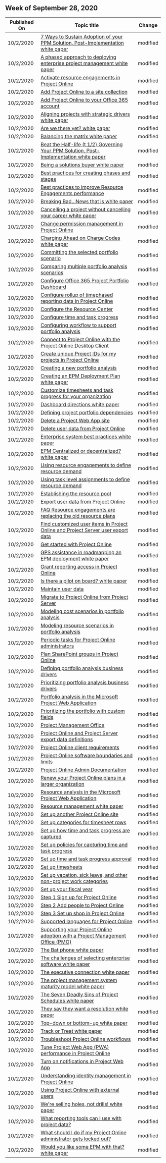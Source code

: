 <!-- This file is generated automatically each week. Changes made to this file will be overwritten.-->



## Week of September 28, 2020


| Published On |Topic title | Change |
|------|------------|--------|
| 10/2/2020 | [7 Ways to Sustain Adoption of your PPM Solution, Post-Implementation white paper](/ProjectOnline/7-ways-to-sustain-adoption-of-your-ppm-solution-post-implementation-white-paper) | modified |
| 10/2/2020 | [A phased approach to deploying enterprise project management white paper](/ProjectOnline/a-phased-approach-to-deploying-enterprise-project-management-white-paper) | modified |
| 10/2/2020 | [Activate resource engagements in Project Online](/ProjectOnline/activate-resource-engagements-in-project-online) | modified |
| 10/2/2020 | [Add Project Online to a site collection](/ProjectOnline/add-project-online-to-a-site-collection) | modified |
| 10/2/2020 | [Add Project Online to your Office 365 account](/ProjectOnline/add-project-online-to-your-office-365-account) | modified |
| 10/2/2020 | [Aligning projects with strategic drivers white paper](/ProjectOnline/aligning-projects-with-strategic-drivers-white-paper) | modified |
| 10/2/2020 | [Are we there yet? white paper](/ProjectOnline/are-we-there-yetwhite-paper) | modified |
| 10/2/2020 | [Balancing the matrix white paper](/ProjectOnline/balancing-the-matrix-white-paper) | modified |
| 10/2/2020 | [Beat the Half-life (t 1/2) Governing Your PPM Solution, Post-Implementation white paper](/ProjectOnline/beat-the-half-life-t-1-2governing-your-ppm-solution-post-implementation-white-pa) | modified |
| 10/2/2020 | [Being a solutions buyer white paper](/ProjectOnline/being-a-solutions-buyer-white-paper) | modified |
| 10/2/2020 | [Best practices for creating phases and stages](/ProjectOnline/best-practices-for-creating-phases-and-stages) | modified |
| 10/2/2020 | [Best practices to improve Resource Engagements performance](/ProjectOnline/best-practices-to-improve-resource-engagements-performance) | modified |
| 10/2/2020 | [Breaking Bad...News that is white paper](/ProjectOnline/breaking-badnews-that-is-white-paper) | modified |
| 10/2/2020 | [Cancelling a project without cancelling your career white paper](/ProjectOnline/cancelling-a-project-without-cancelling-your-career-white-paper) | modified |
| 10/2/2020 | [Change permission management in Project Online](/ProjectOnline/change-permission-management-in-project-online) | modified |
| 10/2/2020 | [Charging Ahead on Charge Codes white paper](/ProjectOnline/charging-ahead-on-charge-codes-white-paper) | modified |
| 10/2/2020 | [Committing the selected portfolio scenario](/ProjectOnline/committing-the-scenario) | modified |
| 10/2/2020 | [Comparing multiple portfolio analysis scenarios](/ProjectOnline/comparing-portfolio-scenarios) | modified |
| 10/2/2020 | [Configure Office 365 Project Portfolio Dashboard](/ProjectOnline/configure-office-365-project-portfolio-dashboard) | modified |
| 10/2/2020 | [Configure rollup of timephased reporting data in Project Online](/ProjectOnline/configure-rollup-of-timephased-reporting-data-in-project-online) | modified |
| 10/2/2020 | [Configure the Resource Center](/ProjectOnline/configure-the-resource-center) | modified |
| 10/2/2020 | [Configure time and task progress](/ProjectOnline/configure-time-and-task-progress) | modified |
| 10/2/2020 | [Configuring workflow to support portfolio analysis](/ProjectOnline/configuring-workflow-and-portfolio-analysis) | modified |
| 10/2/2020 | [Connect to Project Online with the Project Online Desktop Client](/ProjectOnline/connect-to-project-online-with-the-project-online-desktop-client) | modified |
| 10/2/2020 | [Create unique Project IDs for my projects in Project Online](/ProjectOnline/create-unique-project-ids-for-my-projects-in-project-online) | modified |
| 10/2/2020 | [Creating a new portfolio analysis](/ProjectOnline/creating-a-portfolio-analysis) | modified |
| 10/2/2020 | [Creating an EPM Deployment Plan white paper](/ProjectOnline/creating-an-epm-deployment-plan-white-paper) | modified |
| 10/2/2020 | [Customize timesheets and task progress for your organization](/ProjectOnline/customize-timesheets-and-task-progress-for-your-organization) | modified |
| 10/2/2020 | [Dashboard directions white paper](/ProjectOnline/dashboard-directions-white-paper) | modified |
| 10/2/2020 | [Defining project portfolio dependencies](/ProjectOnline/define-project-dependencies) | modified |
| 10/2/2020 | [Delete a Project Web App site](/ProjectOnline/delete-a-project-web-app-site) | modified |
| 10/2/2020 | [Delete user data from Project Online](/ProjectOnline/delete-user-data-from-project-online) | modified |
| 10/2/2020 | [Enterprise system best practices white paper](/ProjectOnline/enterprise-system-best-practices-white-paper) | modified |
| 10/2/2020 | [EPM Centralized or decentralized? white paper](/ProjectOnline/epm-centralized-or-decentralizedwhite-paper) | modified |
| 10/2/2020 | [Using resource engagements to define resource demand](/ProjectOnline/establishing-the-demand-profile-engagements) | modified |
| 10/2/2020 | [Using task level assignments to define resource demand](/ProjectOnline/establishing-the-demand-project-demand-profile) | modified |
| 10/2/2020 | [Establishing the resource pool](/ProjectOnline/establishing-the-resource-pool) | modified |
| 10/2/2020 | [Export user data from Project Online](/ProjectOnline/export-user-data-from-project-online) | modified |
| 10/2/2020 | [FAQ Resource engagements are replacing the old resource plans](/ProjectOnline/faq-resource-engagements-are-replacing-the-old-resource-plans) | modified |
| 10/2/2020 | [Find customized user items in Project Online and Project Server user export data](/ProjectOnline/find-customized-user-items-in-project-online-and-project-server-user-export-data) | modified |
| 10/2/2020 | [Get started with Project Online](/ProjectOnline/get-started-with-project-online) | modified |
| 10/2/2020 | [GPS assistance in roadmapping an EPM deployment white paper](/ProjectOnline/gps-assistance-in-roadmapping-an-epm-deployment-white-paper) | modified |
| 10/2/2020 | [Grant reporting access in Project Online](/ProjectOnline/grant-reporting-access-in-project-online) | modified |
| 10/2/2020 | [Is there a pilot on board? white paper](/ProjectOnline/is-there-a-pilot-on-boardwhite-paper) | modified |
| 10/2/2020 | [Maintain user data](/ProjectOnline/maintain-user-data) | modified |
| 10/2/2020 | [Migrate to Project Online from Project Server](/ProjectOnline/migrate-to-project-online-from-project-server) | modified |
| 10/2/2020 | [Modeling cost scenarios in portfolio analysis](/ProjectOnline/perform-cost-optimization) | modified |
| 10/2/2020 | [Modeling resource scenarios in portfolio analysis](/ProjectOnline/perform-resource-optimization) | modified |
| 10/2/2020 | [Periodic tasks for Project Online administrators](/ProjectOnline/periodic-tasks-for-project-online-administrators) | modified |
| 10/2/2020 | [Plan SharePoint groups in Project Online](/ProjectOnline/plan-sharepoint-groups-in-project-online) | modified |
| 10/2/2020 | [Defining portfolio analysis business drivers](/ProjectOnline/portfolio-analysis-business-drivers) | modified |
| 10/2/2020 | [Prioritizing portfolio analysis business drivers](/ProjectOnline/portfolio-analysis-driver-prioritization) | modified |
| 10/2/2020 | [Portfolio analysis in the Microsoft Project Web Application](/ProjectOnline/portfolio-analysis-overview) | modified |
| 10/2/2020 | [Prioritizing the portfolio with custom fields](/ProjectOnline/prioritizing-the-portfolio-with-custom-fields) | modified |
| 10/2/2020 | [Project Management Office](/ProjectOnline/project-management-office) | modified |
| 10/2/2020 | [Project Online and Project Server export data definitions](/ProjectOnline/project-online-and-project-server-export-data-definitions) | modified |
| 10/2/2020 | [Project Online client requirements](/ProjectOnline/project-online-client-requirements) | modified |
| 10/2/2020 | [Project Online software boundaries and limits](/ProjectOnline/project-online-software-boundaries-and-limits) | modified |
| 10/2/2020 | [Project Online Admin Documentation](/ProjectOnline/project-online) | modified |
| 10/2/2020 | [Renew your Project Online plans in a larger organization](/ProjectOnline/renew-your-project-online-plans-in-a-larger-organization) | modified |
| 10/2/2020 | [Resource analysis in the Microsoft Project Web Application](/ProjectOnline/resource-analysis-overview) | modified |
| 10/2/2020 | [Resource management white paper](/ProjectOnline/resource-management-white-paper) | modified |
| 10/2/2020 | [Set up another Project Online site](/ProjectOnline/set-up-another-project-online-site) | modified |
| 10/2/2020 | [Set up categories for timesheet rows](/ProjectOnline/set-up-categories-for-timesheet-rows) | modified |
| 10/2/2020 | [Set up how time and task progress are captured](/ProjectOnline/set-up-how-time-and-task-progress-are-captured) | modified |
| 10/2/2020 | [Set up policies for capturing time and task progress](/ProjectOnline/set-up-policies-for-capturing-time-and-task-progress) | modified |
| 10/2/2020 | [Set up time and task progress approval](/ProjectOnline/set-up-time-and-task-progress-approval) | modified |
| 10/2/2020 | [Set up timesheets](/ProjectOnline/set-up-timesheets) | modified |
| 10/2/2020 | [Set up vacation, sick leave, and other non-project work categories](/ProjectOnline/set-up-vacation-sick-leave-and-other-non-project-work-categories) | modified |
| 10/2/2020 | [Set up your fiscal year](/ProjectOnline/set-up-your-fiscal-year) | modified |
| 10/2/2020 | [Step 1 Sign up for Project Online](/ProjectOnline/step-1-sign-up-for-project-online) | modified |
| 10/2/2020 | [Step 2 Add people to Project Online](/ProjectOnline/step-2-add-people-to-project-online) | modified |
| 10/2/2020 | [Step 3 Set up shop in Project Online](/ProjectOnline/step-3-set-up-shop-in-project-online) | modified |
| 10/2/2020 | [Supported languages for Project Online](/ProjectOnline/supported-languages-for-project-online) | modified |
| 10/2/2020 | [Supporting your Project Online adoption with a Project Management Office (PMO)](/ProjectOnline/supporting-your-project-online-adoption-with-a-project-management-office-pmo) | modified |
| 10/2/2020 | [The Bat phone white paper](/ProjectOnline/the-bat-phone-white-paper) | modified |
| 10/2/2020 | [The challenges of selecting enterprise software white paper](/ProjectOnline/the-challenges-of-selecting-enterprise-software-white-paper) | modified |
| 10/2/2020 | [The executive connection white paper](/ProjectOnline/the-executive-connection-white-paper) | modified |
| 10/2/2020 | [The project management system maturity model white paper](/ProjectOnline/the-project-management-system-maturity-model-white-paper) | modified |
| 10/2/2020 | [The Seven Deadly Sins of Project Schedules white paper](/ProjectOnline/the-seven-deadly-sins-of-project-schedules-white-paper) | modified |
| 10/2/2020 | [They say they want a resolution white paper](/ProjectOnline/they-say-they-want-a-resolution-white-paper) | modified |
| 10/2/2020 | [Top-down or bottom-up white paper](/ProjectOnline/top-down-or-bottom-up-white-paper) | modified |
| 10/2/2020 | [Track or Treat white paper](/ProjectOnline/track-or-treat-white-paper) | modified |
| 10/2/2020 | [Troubleshoot Project Online workflows](/ProjectOnline/troubleshoot-project-online-workflows) | modified |
| 10/2/2020 | [Tune Project Web App (PWA) performance in Project Online](/ProjectOnline/tune-project-online-performance) | modified |
| 10/2/2020 | [Turn on notifications in Project Web App](/ProjectOnline/turn-on-notifications-in-project-web-app) | modified |
| 10/2/2020 | [Understanding identity management in Project Online](/ProjectOnline/understanding-identity-management-in-project-online) | modified |
| 10/2/2020 | [Using Project Online with external users](/ProjectOnline/using-project-online-with-external-users) | modified |
| 10/2/2020 | [We're selling holes, not drills! white paper](/ProjectOnline/we-re-selling-holes-not-drills!-white-paper) | modified |
| 10/2/2020 | [What reporting tools can I use with project data?](/ProjectOnline/what-reporting-tools-can-i-use-with-project-data) | modified |
| 10/2/2020 | [What should I do if my Project Online administrator gets locked out?](/ProjectOnline/what-should-i-do-if-my-project-online-administrator-gets-locked-out) | modified |
| 10/2/2020 | [Would you like some EPM with that? white paper](/ProjectOnline/would-you-like-some-epm-with-thatwhite-paper) | modified |
